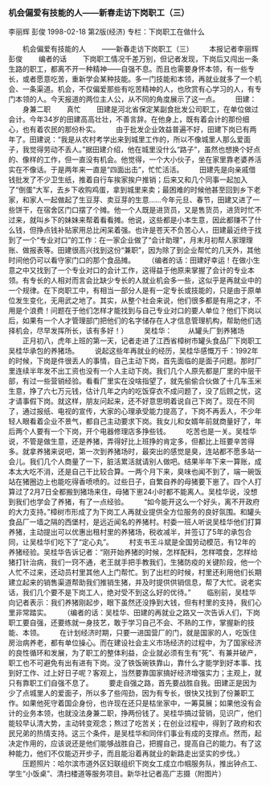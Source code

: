 ### 机会偏爱有技能的人——新春走访下岗职工（三）
李丽辉  彭俊
1998-02-18
第2版(经济)
专栏：下岗职工在做什么

　　机会偏爱有技能的人
　　——新春走访下岗职工（三）
　　本报记者李丽辉  彭俊
　　编者的话
　　下岗职工情况千差万别，但记者发现，下岗后又闯出一条生路的职工，都离不开一种精神——自强不息。而且也需要身怀本领，有一些专长，或者愿意吃苦，重新学会某种技能。多一门技能和本领，再就业就多了一个机会、一条渠道。机会，不仅偏爱那些有吃苦精神的人，也欣赏有心学习的人，有专门本领的人。今天报道的两位主人公，从不同的角度展示了这一点。
　　田建：
　　身兼二职
　　真忙
　　田建是河北省保定某副食批发公司职工，在单位做过会计。今年34岁的田建高高壮壮，不善言辞。在他身上，既有着会计的那份细心，也有着农民的那份朴实。
　　由于批发企业效益普遍不好，田建下岗已有两年了。田建说：“我是从农村考学出来到城里工作的，所以不像城里人那么爱面子，我觉得劳动不丢人。”据田建介绍，他在城里没什么“路子”，虽然也想换个好点的、像样的工作，但一直没有机会。他觉得，一个大小伙子，坐在家里靠老婆养活实在不像话。于是两年来一直是“四面出击”，忙忙活活。
　　田建先是向亲戚借钱批发了不少卫生纸，推着自行车挨家挨户推销；后来又和几个同事一起加入了“倒蛋”大军，去乡下收购鸡蛋，拿到城里来卖；最困难的时候他甚至回到乡下老家，和家人一起做起了生豆芽、卖豆芽的生意……今年元旦、春节，田建又进了一些饼干，在宿舍区门口摆了个摊。他一个人既是进货员，又是售货员，进货时忙不过来，就叫乡下的妹妹来帮着看看摊。他说，这些都是小本生意，因此都赚不了什么钱，但挣点钱补贴家用总比闲呆着强。也许是苍天不负苦心人，田建最近终于找到了一个“专业对口”的工作：在一家企业做了“会计助理”，月末月初帮人家理理账、做报表等。田建很高兴找到这份“兼职”，因为除了到企业帮忙的几天外，其他时间他仍可以看守家门口的那个食品摊。
　　（编者的话：田建好幸运！在做小生意之中又找到了一个专业对口的会计工作，这得益于他原来掌握了会计的专业本领。有专长的人相对而言会比缺少专长的人就业机会多一些，这似乎是再就业中的一个规律。在下岗职工中，有相当一部分人是有一定专长或技能的，只是由于原单位发生变化，无用武之地了。其实，从整个社会来说，他们很多都是有用之才，不用是个浪费！问题在于他们怎样才能找到与自己专业对口的要人单位？他们下岗以后，如果有一个人才管理部门把他们的名字储存在人才信息管理机构，帮助他们选择机会，尽早发挥所长，该有多好！）
　　吴桂华：
　　从罐头厂到养猪场
　　正月初八，虎年上班的第一天，记者走进了江西省樟树市罐头食品厂下岗职工吴桂华承包的养猪场。
　　说起这些年再就业的经历，吴桂华感慨万千：1992年的时候，下岗是件很丢人的事情，自己主动下岗，首先面临的是面子问题。那时厂里连续半年发不出工资也没有一个人主动下岗。我们几个人原先都是厂里的中层干部，有过一些营销经验。看看厂里实在没啥指望了，就先偷偷合伙做了十几车玉米生意，挣了六七万元钱，估计几年之内的吃饭穿衣不成问题了，没了后顾之忧，这才请事假下岗。就这样，朋友问起来，还不好意思明着说自己下岗了。现在不同了，通过报纸、电视的宣传，大家的心理承受能力提高了，下岗不再丢人，不少年轻人眼看着企业不景气，都自己主动要求下岗。我女儿和女婿年前就商量好了，年后两个人要有一个下岗，开个电器修理店多挣些钱。
　　吃苦也是一关。吴桂华说，不管是做生意，还是养猪，弄得好比上班挣的肯定多，但都比上班要辛苦得多。就拿养猪来说吧，第一次到养猪场时，最突出的感觉是臭，连站都不愿多站一会儿。我们几个人商量了一下，脏活累活就请别人做吧。结果半年下来一算账，成本太大吃不消，还是自己干比较合算。一两个月下来，臭味也闻不到了，端一碗饭站在猪圈边上也能吃得香喷喷的。过些日子，自繁自养的母猪要下崽了。四个人打算过了2月7日全都搬到猪场来住，母猪下崽24小时都不能离人。吴桂华说，没想到我们也学会了养猪，有了一点经验。
　　“如今能开这么一个好头，离不开政府的大力支持。”樟树市形成了为下岗工人再就业提供全方位服务的良好氛围。和罐头食品厂一墙之隔的西堡村，是远近闻名的养猪村。村委一班人听说吴桂华他们打算养猪，主动提出可以优惠出租村里的养猪场，税收减半，并签订了5年的承包合同，让吴桂华们吃下了“定心丸”。
　　村支书王斗斌是全国劳动模范，有12年的养猪经验。吴桂华告诉记者：“刚开始养猪的时候，怎样配料，怎样喂食，怎样给猪打针治病，我们一窍不通，老王就手把手教我们，生猪防疫的关键阶段，他一个人忙不过来，还动员村里其他人上门帮忙。到了出栏的时候，村里还利用他们长期建立起来的销售渠道帮助我们推销生猪，并及时提供供销信息，帮了大忙。说老实话，我们几个要不是下岗工人，绝对受不到这么好的优待。”
　　临别前，吴桂华向记者表示：我们养猪刚起步，眼下虽然还没挣到大钱，但有村里的支持，我们心里非常踏实。
　　（编者的话：吴桂华、田建的再就业之路又一次告诉人们，下岗职工要自强，还要练就一身技艺，敢于学习自己不会、不熟的工作，掌握新的技能、本领。
　　在计划经济时期，只要一进国营厂的门，就是国家的人，吃饭住房治病养老，都有单位操心。而在建设社会主义市场经济的过程中，为了国家经济的良性循环和发展，为了职工的整体利益，企业就必须有生有“死”、有兼并破产，职工也不可避免有出有进有下岗。没了铁饭碗铁靠山，靠什么才能学到好本事、找到好工作、过上好日子呢？客观上，当然要靠国家搞好经济增强实力；主观上，就只有靠职工们自强不息了。
　　要走自强之路，首先要战胜自我。田建正是因为少了点城里人的爱面子，所以多了些闯劲，因为有专长，很快又找到了份兼职工作。如果他死守着国企身份，也许现在还只是枯坐家中，一筹莫展；如果他没有会计的业务本领，也就没法身兼二职，挣两份钱了。吴桂华搞过营销，见识广，他们能较早认清大势，主动转变观念；熬过了吃苦关；在创业过程中，得到了政府和农民兄弟的热情支持。这三个条件，是吴桂华和同伴们事业有成的支撑点。然而，起决定作用的，应该说还是他们能够战胜自己，把握自己，提高自己的能力。有了这种能力，他们不仅能迈开步子，而且能沿着再就业的新路走出坚实的步伐。）
　　压题照片：哈尔滨市道外区妇联组织下岗女工成立巾帼服务队，推出钟点工、学生“小饭桌”、清扫楼道等服务项目。新华社记者高广志摄（附图片）
